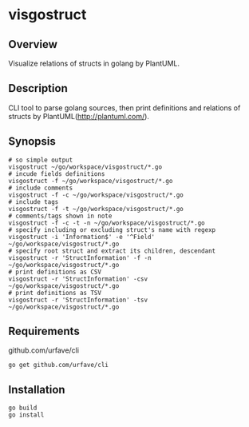 # visgostruct

## Overview

Visualize relations of structs in golang by PlantUML.

## Description

CLI tool to parse golang sources, then print definitions and relations of structs by PlantUML(http://plantuml.com/).

## Synopsis
    # so simple output
    visgostruct ~/go/workspace/visgostruct/*.go
    # incude fields definitions
    visgostruct -f ~/go/workspace/visgostruct/*.go
    # include comments
    visgostruct -f -c ~/go/workspace/visgostruct/*.go
    # include tags
    visgostruct -f -t ~/go/workspace/visgostruct/*.go
    # comments/tags shown in note
    visgostruct -f -c -t -n ~/go/workspace/visgostruct/*.go
    # specify including or excluding struct's name with regexp
    visgostruct -i 'Information$' -e '^Field' ~/go/workspace/visgostruct/*.go
    # specify root struct and extract its children, descendant
    visgostruct -r 'StructInformation' -f -n ~/go/workspace/visgostruct/*.go
    # print definitions as CSV
    visgostruct -r 'StructInformation' -csv ~/go/workspace/visgostruct/*.go
    # print definitions as TSV
    visgostruct -r 'StructInformation' -tsv ~/go/workspace/visgostruct/*.go

## Requirements

github.com/urfave/cli

    go get github.com/urfave/cli

## Installation

    go build
    go install
